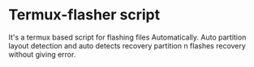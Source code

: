# Termux-flasher script
It's a termux based script for flashing files Automatically. Auto partition layout detection and auto detects recovery partition n flashes recovery without giving error.
